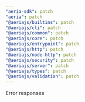 ```yaml
---
"aeria-sdk": patch
"aeria": patch
"@aeriajs/builtins": patch
"@aeriajs/cli": patch
"@aeriajs/common": patch
"@aeriajs/core": patch
"@aeriajs/entrypoint": patch
"@aeriajs/http": patch
"@aeriajs/node-http": patch
"@aeriajs/security": patch
"@aeriajs/server": patch
"@aeriajs/types": patch
"@aeriajs/validation": patch
---
```


Error responses
